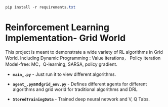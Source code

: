 ```csharp
pip install -r requirements.txt
```
# Reinforcement Learning Implementation- Grid World

This project is meant to demonstrate a wide variety of RL algorithms in Grid World. Including Dynamic Programming : Value iterations， Policy iteration Model-free: MC，Q-learning, SARSA, policy gradient.


* **`main_.py`** - Just run it to view different algorithms.

* **`agent_.py`and`grid_env.py`** - Defines different agents for different algorithms and grid world for traditional algorithms and DRL

* **`StoredTrainingData`** - Trained deep neural network and V, Q Tabs.
